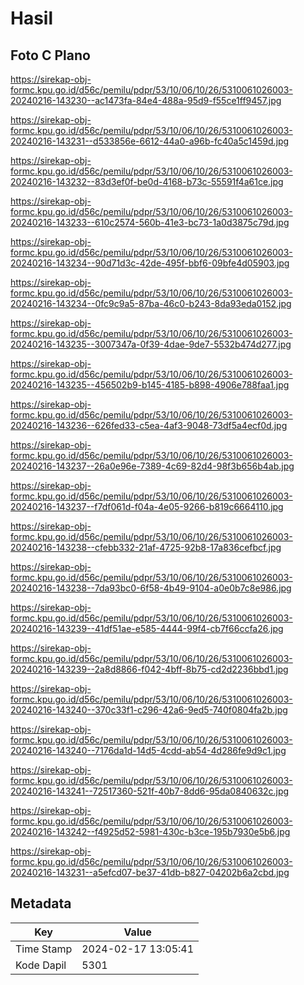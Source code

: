 # Hasil

## Foto C Plano

https://sirekap-obj-formc.kpu.go.id/d56c/pemilu/pdpr/53/10/06/10/26/5310061026003-20240216-143230--ac1473fa-84e4-488a-95d9-f55ce1ff9457.jpg

https://sirekap-obj-formc.kpu.go.id/d56c/pemilu/pdpr/53/10/06/10/26/5310061026003-20240216-143231--d533856e-6612-44a0-a96b-fc40a5c1459d.jpg

https://sirekap-obj-formc.kpu.go.id/d56c/pemilu/pdpr/53/10/06/10/26/5310061026003-20240216-143232--83d3ef0f-be0d-4168-b73c-55591f4a61ce.jpg

https://sirekap-obj-formc.kpu.go.id/d56c/pemilu/pdpr/53/10/06/10/26/5310061026003-20240216-143233--610c2574-560b-41e3-bc73-1a0d3875c79d.jpg

https://sirekap-obj-formc.kpu.go.id/d56c/pemilu/pdpr/53/10/06/10/26/5310061026003-20240216-143234--90d71d3c-42de-495f-bbf6-09bfe4d05903.jpg

https://sirekap-obj-formc.kpu.go.id/d56c/pemilu/pdpr/53/10/06/10/26/5310061026003-20240216-143234--0fc9c9a5-87ba-46c0-b243-8da93eda0152.jpg

https://sirekap-obj-formc.kpu.go.id/d56c/pemilu/pdpr/53/10/06/10/26/5310061026003-20240216-143235--3007347a-0f39-4dae-9de7-5532b474d277.jpg

https://sirekap-obj-formc.kpu.go.id/d56c/pemilu/pdpr/53/10/06/10/26/5310061026003-20240216-143235--456502b9-b145-4185-b898-4906e788faa1.jpg

https://sirekap-obj-formc.kpu.go.id/d56c/pemilu/pdpr/53/10/06/10/26/5310061026003-20240216-143236--626fed33-c5ea-4af3-9048-73df5a4ecf0d.jpg

https://sirekap-obj-formc.kpu.go.id/d56c/pemilu/pdpr/53/10/06/10/26/5310061026003-20240216-143237--26a0e96e-7389-4c69-82d4-98f3b656b4ab.jpg

https://sirekap-obj-formc.kpu.go.id/d56c/pemilu/pdpr/53/10/06/10/26/5310061026003-20240216-143237--f7df061d-f04a-4e05-9266-b819c6664110.jpg

https://sirekap-obj-formc.kpu.go.id/d56c/pemilu/pdpr/53/10/06/10/26/5310061026003-20240216-143238--cfebb332-21af-4725-92b8-17a836cefbcf.jpg

https://sirekap-obj-formc.kpu.go.id/d56c/pemilu/pdpr/53/10/06/10/26/5310061026003-20240216-143238--7da93bc0-6f58-4b49-9104-a0e0b7c8e986.jpg

https://sirekap-obj-formc.kpu.go.id/d56c/pemilu/pdpr/53/10/06/10/26/5310061026003-20240216-143239--41df51ae-e585-4444-99f4-cb7f66ccfa26.jpg

https://sirekap-obj-formc.kpu.go.id/d56c/pemilu/pdpr/53/10/06/10/26/5310061026003-20240216-143239--2a8d8866-f042-4bff-8b75-cd2d2236bbd1.jpg

https://sirekap-obj-formc.kpu.go.id/d56c/pemilu/pdpr/53/10/06/10/26/5310061026003-20240216-143240--370c33f1-c296-42a6-9ed5-740f0804fa2b.jpg

https://sirekap-obj-formc.kpu.go.id/d56c/pemilu/pdpr/53/10/06/10/26/5310061026003-20240216-143240--7176da1d-14d5-4cdd-ab54-4d286fe9d9c1.jpg

https://sirekap-obj-formc.kpu.go.id/d56c/pemilu/pdpr/53/10/06/10/26/5310061026003-20240216-143241--72517360-521f-40b7-8dd6-95da0840632c.jpg

https://sirekap-obj-formc.kpu.go.id/d56c/pemilu/pdpr/53/10/06/10/26/5310061026003-20240216-143242--f4925d52-5981-430c-b3ce-195b7930e5b6.jpg

https://sirekap-obj-formc.kpu.go.id/d56c/pemilu/pdpr/53/10/06/10/26/5310061026003-20240216-143231--a5efcd07-be37-41db-b827-04202b6a2cbd.jpg


## Metadata

| Key        | Value               |
| ---------- | ------------------- |
| Time Stamp | 2024-02-17 13:05:41 |
| Kode Dapil | 5301                |



